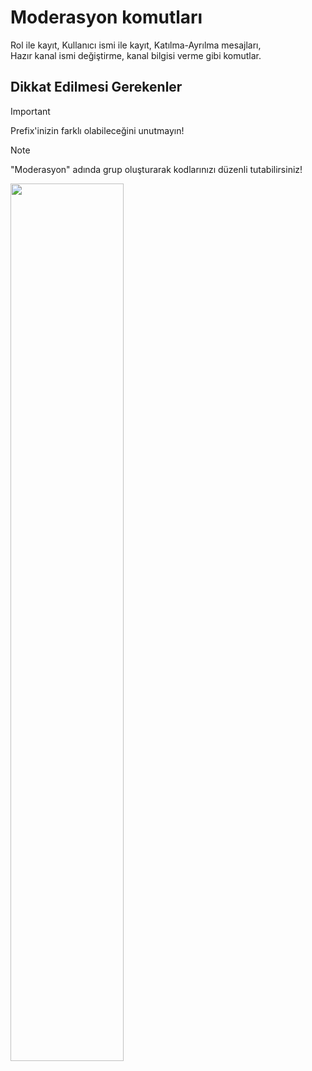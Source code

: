 # Moderasyon komutları

<p>
	Rol ile kayıt, Kullanıcı ismi ile kayıt, Katılma-Ayrılma mesajları,<br>
	Hazır kanal ismi değiştirme, kanal bilgisi verme gibi komutlar.
</p>

## Dikkat Edilmesi Gerekenler

> [!IMPORTANT]
> Prefix'inizin farklı olabileceğini unutmayın!

> [!NOTE]
> "Moderasyon" adında grup oluşturarak kodlarınızı düzenli tutabilirsiniz!

<img src="../../assets/Moderasyon/moderasyon_grup.gif?raw=true" width="60%"/>